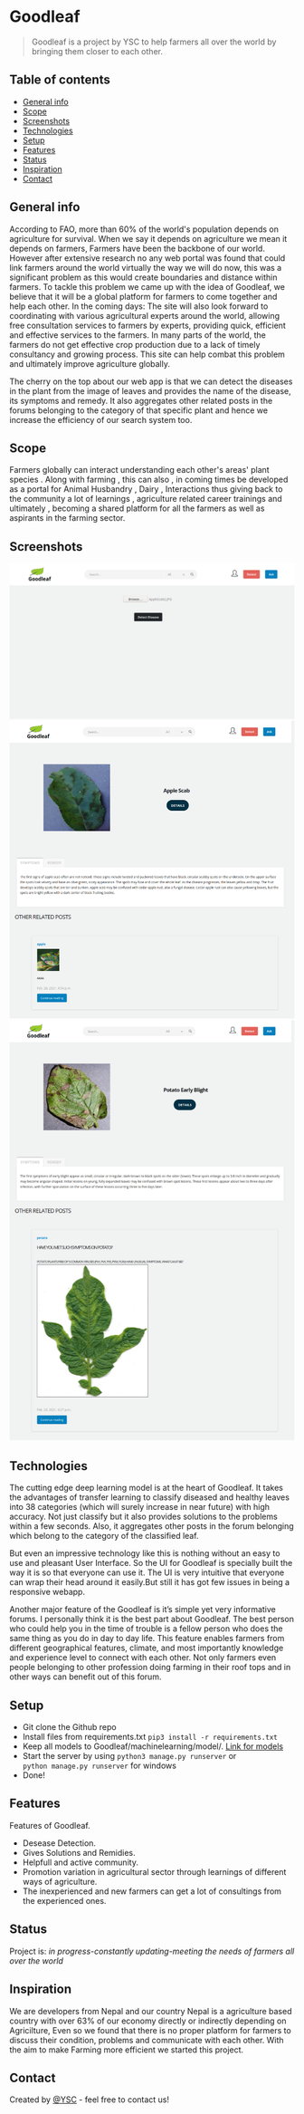 # Goodleaf
> Goodleaf is a project by YSC to help farmers all over the world by bringing them closer to each other. 

## Table of contents
* [General info](#general-info)
* [Scope](#scope)
* [Screenshots](#screenshots)
* [Technologies](#technologies)
* [Setup](#setup)
* [Features](#features)
* [Status](#status)
* [Inspiration](#inspiration)
* [Contact](#contact)

## General info
According to FAO, more than 60% of the world's population depends on agriculture for survival. When we say it depends on agriculture we mean it depends on farmers, Farmers have been the backbone of our world. However after extensive research no any web portal was found that could link farmers around the world virtually the way we will do now, this was a significant problem as this would create boundaries and distance within farmers. To tackle this problem we came up with the idea of Goodleaf, we believe that it will be a global platform for farmers to come together and help each other. In the coming days: The site will also look forward to coordinating with various agricultural experts around the world, allowing free consultation services to farmers by experts, providing quick, efficient and effective services to the farmers. In many parts of the world, the farmers do not get effective crop production due to a lack of timely consultancy and growing process. This site can help combat this problem and ultimately improve agriculture globally.

The cherry on the top about our web app is that we can detect the diseases in the plant from the image of leaves and provides the name of the disease, its symptoms and remedy. It also aggregates other related posts in the forums belonging to the category of that specific plant and hence we increase the efficiency of our search system too. 

## Scope
Farmers globally can interact understanding each other's areas' plant species . 
Along with farming , this can also , in coming times be developed as a portal for Animal Husbandry , Dairy , Interactions  thus giving back to the community a lot of learnings , agriculture related career trainings and ultimately , becoming a shared platform for all the farmers as well as aspirants in the farming sector.

## Screenshots
![Upload-Page](/images/screenshot.png)
![Another-Thing](/images/screenshot2.png)
![Another-Thing](/images/screenshot3.png)


## Technologies
The cutting edge deep learning model is at the heart of Goodleaf. It takes the advantages of transfer learning to classify diseased and healthy leaves into 38 categories (which will surely increase in near future) with high accuracy. Not just classify but it also provides solutions to the problems within a few seconds. Also, it aggregates other posts in the forum belonging which belong to the category of the classified leaf.

But even an impressive technology like this is nothing without an easy to use and pleasant User Interface. So the UI for Goodleaf is specially built the way it is so that everyone can use it. The UI is very intuitive that everyone can wrap their head around it easily.But still it has got few issues in being a responsive webapp.

Another major feature of the Goodleaf is it’s simple yet very informative forums. I personally think it is the best part about Goodleaf. The best person who could help you in the time of trouble is a fellow person who does the same thing as you do in day to day life. This feature enables farmers from different geographical features, climate, and most importantly knowledge and experience level to connect with each other. Not only farmers even people belonging to other profession doing farming in their roof tops and in other ways can benefit out of this forum.

## Setup
* Git clone the Github repo
* Install files from requirements.txt
`pip3 install -r requirements.txt`
* Keep all models to Goodleaf/machinelearning/model/. [Link for models](https://drive.google.com/drive/folders/1qeDUhN-yaSNZ4Ii-N0SDDHfGQE5KrBH5?usp=sharing)
* Start the server by using 
`python3 manage.py runserver`
  or   
`python manage.py runserver`
for windows
* Done!

## Features
Features of Goodleaf.
* Desease Detection.
* Gives Solutions and Remidies.
* Helpfull and active community.
* Promotion variation in agricultural sector through learnings of different ways of agriculture.
* The inexperienced and new farmers can get  a lot of consultings from the experienced ones.

## Status
Project is: _in progress-constantly updating-meeting the needs of farmers all over the world_

## Inspiration
We are developers from Nepal and our country Nepal is a agriculture based country with over 63% of our economy directly or indirectly depending on Agricilture, Even so we found that there is no proper platform for farmers to discuss their condition, problems and communicate with each other. With the aim to make Farming more efficient we started this project.

## Contact
Created by [@YSC](https://www.ysc-nepal.org/contact) - feel free to contact us!
